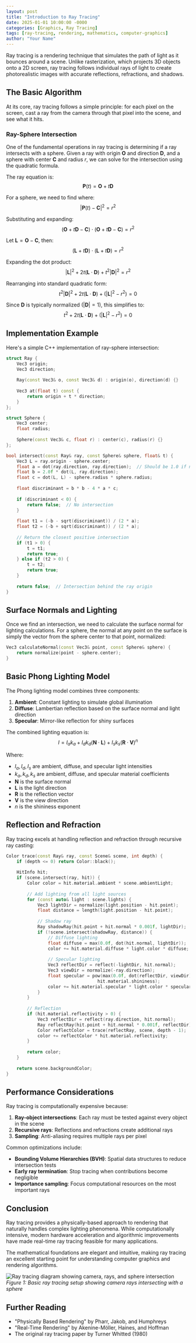 ```yaml
---
layout: post
title: "Introduction to Ray Tracing"
date: 2025-01-01 10:00:00 -0000
categories: [Graphics, Ray Tracing]
tags: [ray-tracing, rendering, mathematics, computer-graphics]
author: "Your Name"
---
```


Ray tracing is a rendering technique that simulates the path of light as it bounces around a scene. Unlike rasterization, which projects 3D objects onto a 2D screen, ray tracing follows individual rays of light to create photorealistic images with accurate reflections, refractions, and shadows.

## The Basic Algorithm

At its core, ray tracing follows a simple principle: for each pixel on the screen, cast a ray from the camera through that pixel into the scene, and see what it hits.

### Ray-Sphere Intersection

One of the fundamental operations in ray tracing is determining if a ray intersects with a sphere. Given a ray with origin $\mathbf{O}$ and direction $\mathbf{D}$, and a sphere with center $\mathbf{C}$ and radius $r$, we can solve for the intersection using the quadratic formula.

The ray equation is:
$$\mathbf{P}(t) = \mathbf{O} + t\mathbf{D}$$

For a sphere, we need to find where:
$$|\mathbf{P}(t) - \mathbf{C}|^2 = r^2$$

Substituting and expanding:
$$(\mathbf{O} + t\mathbf{D} - \mathbf{C}) \cdot (\mathbf{O} + t\mathbf{D} - \mathbf{C}) = r^2$$

Let $\mathbf{L} = \mathbf{O} - \mathbf{C}$, then:
$$(\mathbf{L} + t\mathbf{D}) \cdot (\mathbf{L} + t\mathbf{D}) = r^2$$

Expanding the dot product:
$$|\mathbf{L}|^2 + 2t(\mathbf{L} \cdot \mathbf{D}) + t^2|\mathbf{D}|^2 = r^2$$

Rearranging into standard quadratic form:
$$t^2|\mathbf{D}|^2 + 2t(\mathbf{L} \cdot \mathbf{D}) + (|\mathbf{L}|^2 - r^2) = 0$$

Since $\mathbf{D}$ is typically normalized ($|\mathbf{D}| = 1$), this simplifies to:
$$t^2 + 2t(\mathbf{L} \cdot \mathbf{D}) + (|\mathbf{L}|^2 - r^2) = 0$$

## Implementation Example

Here's a simple C++ implementation of ray-sphere intersection:

```cpp
struct Ray {
    Vec3 origin;
    Vec3 direction;
    
    Ray(const Vec3& o, const Vec3& d) : origin(o), direction(d) {}
    
    Vec3 at(float t) const {
        return origin + t * direction;
    }
};

struct Sphere {
    Vec3 center;
    float radius;
    
    Sphere(const Vec3& c, float r) : center(c), radius(r) {}
};

bool intersect(const Ray& ray, const Sphere& sphere, float& t) {
    Vec3 L = ray.origin - sphere.center;
    float a = dot(ray.direction, ray.direction);  // Should be 1.0 if normalized
    float b = 2.0f * dot(L, ray.direction);
    float c = dot(L, L) - sphere.radius * sphere.radius;
    
    float discriminant = b * b - 4 * a * c;
    
    if (discriminant < 0) {
        return false;  // No intersection
    }
    
    float t1 = (-b - sqrt(discriminant)) / (2 * a);
    float t2 = (-b + sqrt(discriminant)) / (2 * a);
    
    // Return the closest positive intersection
    if (t1 > 0) {
        t = t1;
        return true;
    } else if (t2 > 0) {
        t = t2;
        return true;
    }
    
    return false;  // Intersection behind the ray origin
}
```

## Surface Normals and Lighting

Once we find an intersection, we need to calculate the surface normal for lighting calculations. For a sphere, the normal at any point on the surface is simply the vector from the sphere center to that point, normalized:

```cpp
Vec3 calculateNormal(const Vec3& point, const Sphere& sphere) {
    return normalize(point - sphere.center);
}
```

## Basic Phong Lighting Model

The Phong lighting model combines three components:

1. **Ambient**: Constant lighting to simulate global illumination
2. **Diffuse**: Lambertian reflection based on the surface normal and light direction
3. **Specular**: Mirror-like reflection for shiny surfaces

The combined lighting equation is:
$$I = I_a k_a + I_d k_d (\mathbf{N} \cdot \mathbf{L}) + I_s k_s (\mathbf{R} \cdot \mathbf{V})^n$$

Where:
- $I_a, I_d, I_s$ are ambient, diffuse, and specular light intensities
- $k_a, k_d, k_s$ are ambient, diffuse, and specular material coefficients
- $\mathbf{N}$ is the surface normal
- $\mathbf{L}$ is the light direction
- $\mathbf{R}$ is the reflection vector
- $\mathbf{V}$ is the view direction
- $n$ is the shininess exponent

## Reflection and Refraction

Ray tracing excels at handling reflection and refraction through recursive ray casting:

```cpp
Color trace(const Ray& ray, const Scene& scene, int depth) {
    if (depth <= 0) return Color::black();
    
    HitInfo hit;
    if (scene.intersect(ray, hit)) {
        Color color = hit.material.ambient * scene.ambientLight;
        
        // Add lighting from all light sources
        for (const auto& light : scene.lights) {
            Vec3 lightDir = normalize(light.position - hit.point);
            float distance = length(light.position - hit.point);
            
            // Shadow ray
            Ray shadowRay(hit.point + hit.normal * 0.001f, lightDir);
            if (!scene.intersect(shadowRay, distance)) {
                // Diffuse lighting
                float diffuse = max(0.0f, dot(hit.normal, lightDir));
                color += hit.material.diffuse * light.color * diffuse;
                
                // Specular lighting
                Vec3 reflectDir = reflect(-lightDir, hit.normal);
                Vec3 viewDir = normalize(-ray.direction);
                float specular = pow(max(0.0f, dot(reflectDir, viewDir)), 
                                   hit.material.shininess);
                color += hit.material.specular * light.color * specular;
            }
        }
        
        // Reflection
        if (hit.material.reflectivity > 0) {
            Vec3 reflectDir = reflect(ray.direction, hit.normal);
            Ray reflectRay(hit.point + hit.normal * 0.001f, reflectDir);
            Color reflectColor = trace(reflectRay, scene, depth - 1);
            color += reflectColor * hit.material.reflectivity;
        }
        
        return color;
    }
    
    return scene.backgroundColor;
}
```

## Performance Considerations

Ray tracing is computationally expensive because:

1. **Ray-object intersections**: Each ray must be tested against every object in the scene
2. **Recursive rays**: Reflections and refractions create additional rays
3. **Sampling**: Anti-aliasing requires multiple rays per pixel

Common optimizations include:

- **Bounding Volume Hierarchies (BVH)**: Spatial data structures to reduce intersection tests
- **Early ray termination**: Stop tracing when contributions become negligible
- **Importance sampling**: Focus computational resources on the most important rays

## Conclusion

Ray tracing provides a physically-based approach to rendering that naturally handles complex lighting phenomena. While computationally intensive, modern hardware acceleration and algorithmic improvements have made real-time ray tracing feasible for many applications.

The mathematical foundations are elegant and intuitive, making ray tracing an excellent starting point for understanding computer graphics and rendering algorithms.

![Ray tracing diagram showing camera, rays, and sphere intersection](/assets/images/ray-tracing-diagram.png)
*Figure 1: Basic ray tracing setup showing camera rays intersecting with a sphere*

## Further Reading

- "Physically Based Rendering" by Pharr, Jakob, and Humphreys
- "Real-Time Rendering" by Akenine-Möller, Haines, and Hoffman
- The original ray tracing paper by Turner Whitted (1980)
